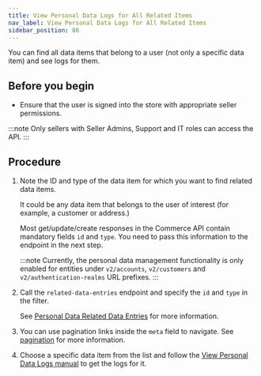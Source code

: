 ```yaml
---
title: View Personal Data Logs for All Related Items
nav_label: View Personal Data Logs for All Related Items
sidebar_position: 80
---
```



You can find all data items that belong to a user (not only a specific data item) and see logs for them.

## Before you begin

- Ensure that the user is signed into the store with appropriate seller permissions.

:::note
Only sellers with Seller Admins, Support and IT roles can access the API.
:::

## Procedure

1. Note the ID and type of the data item for which you want to find related data items.

    It could be any data item that belongs to the user of interest (for example, a customer or address.)

    Most get/update/create responses in the Commerce API contain mandatory fields `id` and `type`. You need to pass this information to the endpoint in the next step.

   :::note
   Currently, the personal data management functionality is only enabled for entities under `v2/accounts`, `v2/customers` and `v2/authentication-realms` URL prefixes.
   :::

2. Call the `related-data-entries` endpoint and specify the `id` and `type` in the filter.

   See [Personal Data Related Data Entries](/docs/personal-data/personal-data-related-data-entries-api/get-personal-data-related-data-entries) for more information.

3. You can use pagination links inside the `meta` field to navigate. See [pagination](/docs/api-overview/pagination) for more information.
4. Choose a specific data item from the list and follow the [View Personal Data Logs manual](/docs/personal-data/view-personal-data-logs) to get the logs for it.
